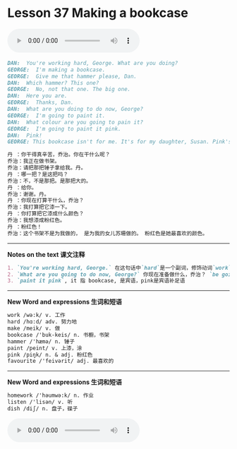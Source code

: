 # Lesson 37 Making a bookcase

​<audio id="audio" controls="" loop="loop">
    <source id="mp3" src="https://online1.tingclass.net/lesson/shi0529/0000/16/37.mp3"> 
</audio>

```markdown
DAN:  You're working hard, George. What are you doing?
GEORGE:  I'm making a bookcase.
GEORGE:  Give me that hammer please, Dan.
DAN:  Which hammer? This one?
GEORGE:  No, not that one. The big one.
DAN:  Here you are.
GEORGE:  Thanks, Dan.
DAN:  What are you doing to do now, George?
GEORGE:  I'm going to paint it.
DAN:  What colour are you going to pain it?
GEORGE:  I'm going to paint it pink.
DAN:  Pink!
GEORGE: This bookcase isn't for me. It's for my daughter, Susan. Pink's her favourite colour.

丹 ：你干得真辛苦，乔治。你在干什么呢？
乔治：我正在做书架。
乔治：请把那把锤子拿给我。丹。
丹 ：哪一把？是这把吗？
乔治：不，不是那把。是那把大的。
丹 ：给你。
乔治：谢谢。丹。
丹 ：你现在打算干什么，乔治？
乔治：我打算把它漆一下。
丹 ：你打算把它漆成什么颜色？
乔治：我想漆成粉红色。
丹 ：粉红色！
乔治：这个书架不是为我做的， 是为我的女儿苏珊做的。 粉红色是她最喜欢的颜色。
```

-------------
**Notes on the text 课文注释**
```markdown
1. `You're working hard, George.` 在这句话中`hard`是一个副词，修饰动词`work`, 有“努力地”、“费劲地”的意思。`hard`还常常与表示动作、举止的动词连用，如`work`, `listen`, `play`, `try`等，用来加强动作的强度，常译成“拼命地”。
2. `What are you going to do now, George?` 你现在准备做什么，乔治？ `be going to`, 是“打算”、“准备”、“按计划”在最近做某事，表示将来。
3. `paint it pink`, it 指 bookcase, 是宾语，pink是宾语补足语
```

-------------
**New Word and expressions 生词和短语**
```markdown
work /wə:k/ v. 工作	
hard /hɑ:d/ adv. 努力地	
make /meik/ v. 做	
bookcase /'buk-keis/ n. 书橱，书架	
hammer /'hæmə/ n. 锤子
paint /peint/ v. 上漆，涂
pink /piŋk/ n. & adj. 粉红色
favourite /'feivərit/ adj. 最喜欢的
```

-------------
**New Word and expressions 生词和短语**
```markdown
homework /'həumwə:k/ n. 作业	
listen /'lisən/ v. 听
dish /diʃ/ n. 盘子，碟子
```

<audio id="audio" controls="" loop="loop">
    <source id="mp3" src="https://i.xiao84.com/en-nce/1mp3-en/lesson38.mp3">
</audio>
